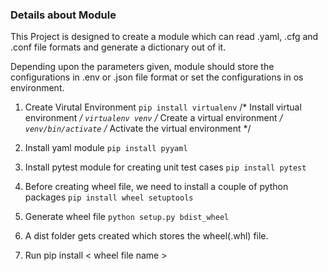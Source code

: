 ### Details about Module ###
This Project is designed to create a module which can read .yaml, .cfg and .conf file formats and generate a dictionary out of it.

Depending upon the parameters given, module should store the configurations in .env or .json file format or set the configurations in os environment.

1. Create Virutal Environment
    `pip install virtualenv` /* Install virtual environment */
    `virtualenv venv`  /* Create a virtual environment */
    `venv/bin/activate` /* Activate the virtual environment */

2. Install yaml module
    `pip install pyyaml`

3. Install pytest module for creating unit test cases
    `pip install pytest`

4. Before creating wheel file, we need to install a couple of python packages
    `pip install wheel setuptools`

5. Generate wheel file
    `python setup.py bdist_wheel`

6. A dist folder gets created which stores the wheel(.whl) file.

7. Run pip install < wheel file name > 

